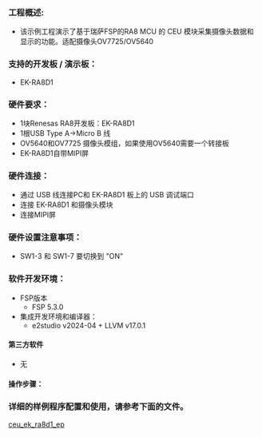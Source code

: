 ### 工程概述:
- 该示例工程演示了基于瑞萨FSP的RA8 MCU 的 CEU 模块采集摄像头数据和显示的功能。适配摄像头OV7725/OV5640

### 支持的开发板 / 演示板：
- EK-RA8D1

### 硬件要求：
- 1块Renesas RA8开发板：EK-RA8D1
- 1根USB Type A->Micro B 线
- OV5640和OV7725 摄像头模组，如果使用OV5640需要一个转接板
- EK-RA8D1自带MIPI屏

### 硬件连接：
- 通过 USB 线连接PC和 EK-RA8D1 板上的 USB 调试端口
- 连接 EK-RA8D1 和摄像头模块
- 连接MIPI屏
  
### 硬件设置注意事项：
- SW1-3 和 SW1-7 要切换到 "ON"

### 软件开发环境：
- FSP版本
  - FSP 5.3.0
- 集成开发环境和编译器：
  - e2studio v2024-04 + LLVM v17.0.1

#### 第三方软件
- 无

#### 操作步骤：

### 详细的样例程序配置和使用，请参考下面的文件。
[ceu_ek_ra8d1_ep](ceu_ek_ra8d1_ep.md)

